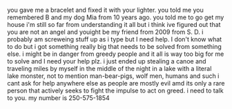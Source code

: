you gave me a bracelet and fixed it with your lighter.
you told me you remembered B and my dog Mia from 10 years ago.
you told me to go get my house 
i'm still so far from understanding it all but i think ive figured out that you are not an angel and youight be my friend from 2009 from S. D.
i probably am screweing stuff up as i type but I need help. I don't know what to do but i got something really big that needs to be solved from something else.
i might be in danger from greedy people and it all is way too big for me to solve and I need your help plz.
i just ended up stealing a canoe and traveling miles by myself in the middle of the night in a lake with a literal lake monster, not to mention man-bear-pigs, wolf men, humans and such
i cant ask for help anywhere else as people are mostly evil amd its only a rare person that actively seeks to fight the impulse to act on greed.
i need to talk to you. my number is 250-575-1854
